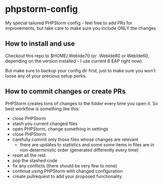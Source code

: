 phpstorm-config
===============

My special tailored PHPStorm config - feel free to add PRs for improvements, but take care to make sure you include ONLY the changes

How to install and use
----------------------

Checkout this repo to $HOME/.WebIde70 (or .WebIde80 or WebIde60, depending on the version installed - I use current 8 EAP right now). 

But make sure to backup your config dir first, just to make sure you won't loose any of your precious setup perks. 

How to commit changes or create PRs
-----------------------------------

PHPStorm creates tons of changes to the folder every time you open it. So best workflow is something like this:

* close PHPStorm
* stash you current changed files
* open PHPStorm, change something in settings
* close PHPStorm
* carefully commit only those files whose changes are relevant
    * there are updates to statistics and some some items in files are in non-deterministic order (generated differently every time)
* reset all the rest
* pop the stashed code
* fix any conflicts (there should be very few to none)
* continue using PHPStorm with changed configuration
* create pullrequest to add your proposed functionality

